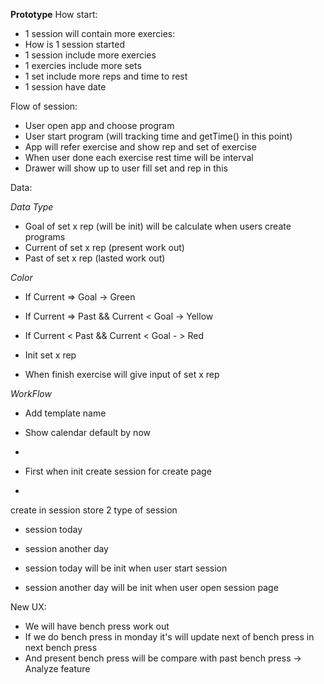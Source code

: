 **Prototype**
How start:

- 1 session will contain more exercies:
- How is 1 session started
- 1 session include more exercies
- 1 exercies include more sets
- 1 set include more reps and time to rest
- 1 session have date

Flow of session:

- User open app and choose program
- User start program (will tracking time and getTime() in this point)
- App will refer exercise and show rep and set of exercise
- When user done each exercise rest time will be interval
- Drawer will show up to user fill set and rep in this

Data:

_Data Type_

- Goal of set x rep (will be init) will be calculate when users create programs
- Current of set x rep (present work out)
- Past of set x rep (lasted work out)

_Color_

- If Current => Goal -> Green
- If Current => Past && Current < Goal -> Yellow
- If Current < Past && Current < Goal - > Red

- Init set x rep
- When finish exercise will give input of set x rep

_WorkFlow_

- Add template name
- Show calendar default by now
-

- First when init create session for create page
-

create in session store
2 type of session

- session today
- session another day

- session today will be init when user start session
- session another day will be init when user open session page

New UX:

- We will have bench press work out
- If we do bench press in monday it's will update next of bench press in next bench press
- And present bench press will be compare with past bench press -> Analyze feature
